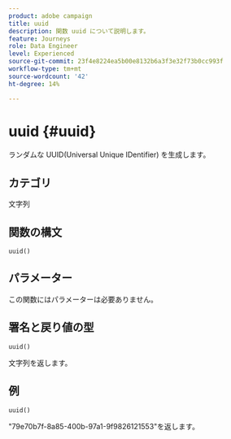 ```yaml
---
product: adobe campaign
title: uuid
description: 関数 uuid について説明します。
feature: Journeys
role: Data Engineer
level: Experienced
source-git-commit: 23f4e8224ea5b00e8132b6a3f3e32f73b0cc993f
workflow-type: tm+mt
source-wordcount: '42'
ht-degree: 14%

---
```


# uuid {#uuid}

ランダムな UUID(Universal Unique IDentifier) を生成します。

## カテゴリ

文字列

## 関数の構文

`uuid()`

## パラメーター

この関数にはパラメーターは必要ありません。

## 署名と戻り値の型

`uuid()`

文字列を返します。

## 例

`uuid()`

&quot;79e70b7f-8a85-400b-97a1-9f9826121553&quot;を返します。
